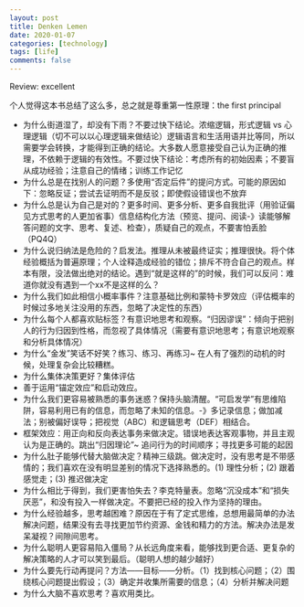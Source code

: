 ```yaml
---
layout: post
title: Denken Lemen
date: 2020-01-07
categories: [technology]
tags: [life]
comments: false
---
```




Review: excellent 



个人觉得这本书总结了这么多，总之就是尊重第一性原理：the first principal



- 为什么街道湿了，却没有下雨？不要过快下结论。浓缩逻辑，形式逻辑 vs 心理逻辑（切不可以以心理逻辑来做结论）逻辑语言和生活用语并比等同，所以需要学会转换，才能得到正确的结论。大多数人愿意接受自己认为正确的推理，不依赖于逻辑的有效性。不要过快下结论：考虑所有的初始因素；不要盲从成功经验；注意自己的情绪；训练工作记忆
-  为什么总是在找别人的问题？多使用“否定后件”的提问方式。可能的原因如下：忽略反证；尝试去证明而不是反驳；即使假设错误也不放弃
- 为什么总是认为自己是对的？更多时间、更多分析、更多自我批评（用验证偏见方式思考的人更加省事）信息结构化方法（预览、提问、阅读-》读能够解答问题的文字、思考、复述、检查），质疑自己的观点，不要害怕丢脸 （PQ4Q）
- 为什么说归纳法是危险的？启发法。推理从未被最终证实；推理很快。将个体经验概括为普遍原理；个人诠释造成经验的错位；排斥不符合自己的观点。样本有限，没法做出绝对的结论。遇到“就是这样的”的时候，我们可以反问：难道你就没有遇到一个xx不是这样的么？
- 为什么我们如此相信小概率事件？注意基础比例和蒙特卡罗效应（评估概率的时候过多地关注没用的东西，忽略了决定性的东西）
- 为什么每个人都喜欢贴标签？有意识地思考和观察。“归因谬误”：倾向于把别人的行为归因到性格，而忽视了具体情况（需要有意识地思考；有意识地观察和分析具体情况）
- 为什么“金发”笑话不好笑？练习、练习、再练习~ 在人有了强烈的动机的时候，处理复杂会比较糟糕。
- 为什么集体决策更好？集体评估
- 善于运用“锚定效应”和启动效应。
- 为什么我们更容易被熟悉的事务迷惑？保持头脑清醒。“可启发学”有思维陷阱，容易利用已有的信息，而忽略了未知的信息。-》多记录信息；做加减法；别被偏好误导；把视觉（ABC）和逻辑思考（DEF）相结合。
- 框架效应：用正向和反向表达事务来做决定。错误地表达客观事物，并且主观认为是正确的。跳出“归因理论”~ 追问行为的时间顺序；寻找更多可能的起因
- 为什么肚子能够代替大脑做决定？精神三级跳。做决定时，没有思考是不带感情的；我们喜欢在没有明显差别的情况下选择熟悉的。(1) 理性分析；(2) 跟着感觉走；(3) 推迟做决定
- 为什么相比于得到，我们更害怕失去？李克特量表。忽略“沉没成本”和“损失厌恶”，和没有投入一样做决定。不要把已经的投入作为坚持的理由。
- 为什么经验越多，思考越困难？原因在于有了定式思维，总想用最简单的办法解决问题，结果没有去寻找更加节约资源、金钱和精力的方法。解决办法是发呆凝视？间隙间思考。
- 为什么聪明人更容易陷入僵局？从长远角度来看，能够找到更合适、更复杂的解决策略的人才可以笑到最后。（聪明人想的越少越好）
- 为什么要先行动再提问？方法——目标——分析。（1）找到核心问题；（2）围绕核心问题提出假设；（3）确定并收集所需要的信息；（4）分析并解决问题
- 为什么大脑不喜欢思考？喜欢用类比。